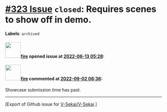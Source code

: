 # [\#323 Issue](https://github.com/V-Sekai/V-Sekai/issues/323) `closed`: Requires scenes to show off in demo.
**Labels**: `archived`


#### <img src="https://avatars.githubusercontent.com/u/32321?u=c2e06a3d2b49a467aa907e54aa259516440267cc&v=4" width="50">[fire](https://github.com/fire) opened issue at [2022-06-13 05:28](https://github.com/V-Sekai/V-Sekai/issues/323):



#### <img src="https://avatars.githubusercontent.com/u/32321?u=c2e06a3d2b49a467aa907e54aa259516440267cc&v=4" width="50">[fire](https://github.com/fire) commented at [2022-09-02 08:36](https://github.com/V-Sekai/V-Sekai/issues/323#issuecomment-1235229242):

Showcase submission time has past.


-------------------------------------------------------------------------------



[Export of Github issue for [V-Sekai/V-Sekai](https://github.com/V-Sekai/V-Sekai).]
